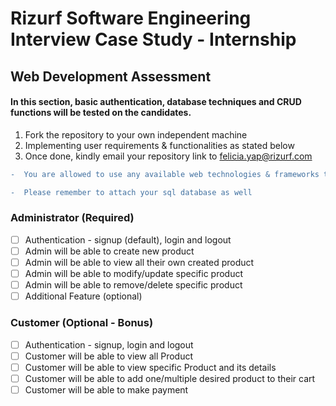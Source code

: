 # Rizurf Software Engineering Interview Case Study - Internship 
## Web Development Assessment 


#### In this section, basic authentication, database techniques and CRUD functions will be tested on the candidates. 
1. Fork the repository to your own independent machine 
2. Implementing user requirements & functionalities as stated below 
3. Once done, kindly email your repository link to felicia.yap@rizurf.com

```diff
-  You are allowed to use any available web technologies & frameworks to implement the tasks. 
```

```diff
-  Please remember to attach your sql database as well 
```

### Administrator (Required)
- [ ] Authentication  - signup (default), login and logout 
- [ ] Admin will be able to create new product 
- [ ] Admin will be able to view all their own created product 
- [ ] Admin will be able to modify/update specific product 
- [ ] Admin will be able to remove/delete specific product 
- [ ] Additional Feature (optional)

### Customer (Optional - Bonus)
- [ ] Authentication - signup, login and logout 
- [ ] Customer will be able to view all Product 
- [ ] Customer will be able to view specific Product and its details 
- [ ] Customer will be able to add one/multiple desired product to their cart 
- [ ] Customer will be able to make payment 
